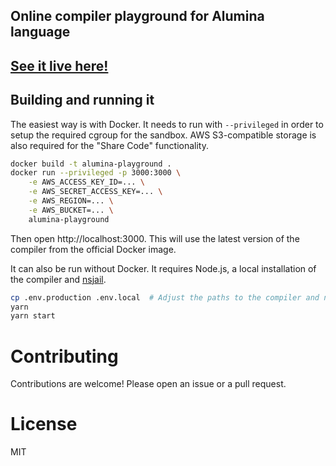 ## Online compiler playground for Alumina language

## [See it live here!](https://play.alumina-lang.net)

## Building and running it

The easiest way is with Docker. It needs to run with `--privileged` in order to setup the required cgroup for the sandbox. AWS S3-compatible storage is also required for the "Share Code" functionality.

```bash
docker build -t alumina-playground .
docker run --privileged -p 3000:3000 \
    -e AWS_ACCESS_KEY_ID=... \
    -e AWS_SECRET_ACCESS_KEY=... \
    -e AWS_REGION=... \
    -e AWS_BUCKET=... \
    alumina-playground
```

Then open http://localhost:3000. This will use the latest version of the compiler from the official Docker image.

It can also be run without Docker. It requires Node.js, a local installation of the compiler and [nsjail](https://github.com/google/nsjail).

```bash
cp .env.production .env.local  # Adjust the paths to the compiler and nsjail and add AWS credentials
yarn
yarn start
```

# Contributing

Contributions are welcome! Please open an issue or a pull request.

# License

MIT